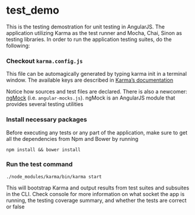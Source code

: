 test_demo
================

This is the testing demostration for unit testing in AngularJS. The application utilizing Karma as the test runner and Mocha, Chai, Sinon as testing libraries. In order to run the application testing suites, do the following:

### Checkout `karma.config.js`

This file can be automagically generated by typing karma init in a terminal window. The available keys are described in [Karma’s documentation](http://karma-runner.github.io/0.8/config/configuration-file.html)

Notice how sources and test files are declared. There is also a newcomer: [ngMock](https://docs.angularjs.org/api/ngMock) (i.e. `angular-mocks.js`). ngMock is an AngularJS module that provides several testing utilities

### Install necessary packages

Before executing any tests or any part of the application, make sure to get all the dependencies from Npm and Bower by running

```
npm install && bower install
```

### Run the test command

```
./node_modules/karma/bin/karma start
```

This will bootstrap Karma and output results from test suites and subsuites in the CLI. Check console for more information on what socket the app is running, the testing coverage summary, and whether the tests are correct or false
